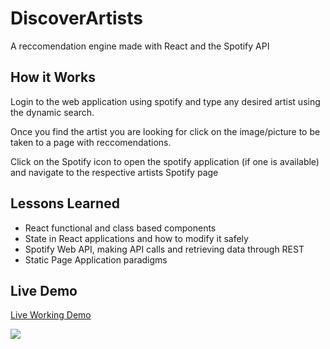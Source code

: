 # DiscoverArtists

A reccomendation engine made with React and the Spotify API

## How it Works

Login to the web application using spotify and type any desired artist using the dynamic search. 

Once you find the artist you are looking for click on the image/picture to be taken to a page with reccomendations.

Click on the Spotify icon to open the spotify application (if one is available) and navigate to the respective artists Spotify page

## Lessons Learned

- React functional and class based components
- State in React applications and how to modify it safely
- Spotify Web API, making API calls and retrieving data through REST
- Static Page Application paradigms

## Live Demo

[Live Working Demo](https://dazzling-cori-0d0d03.netlify.com)

<a href="https://media.giphy.com/media/9G1A1PJb2ImYuB8U0I/giphy.gif"><img src="https://media.giphy.com/media/9G1A1PJb2ImYuB8U0I/giphy.gif" /></a>


